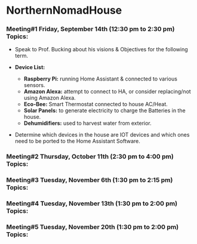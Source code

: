 # NorthernNomadHouse #

<h3>Meeting#1 Friday, September 14th (12:30 pm to 2:30 pm) Topics: </h3>

 - Speak to Prof. Bucking about his visions & Objectives for the following term.
 
 - **Device List:**
   - **Raspberry Pi:** running Home Assistant & connected to various sensors.
   - **Amazon Alexa:** attempt to connect to HA, or consider replacing/not using Amazon Alexa.
   - **Eco-Bee:** Smart Thermostat connected to house AC/Heat.
   - **Solar Panels:** to generate electricity to charge the Batteries in the house.
   - **Dehumidifiers:** used to harvest water from exterior.
   
 - Determine which devices in the house are IOT devices and which ones need to be ported to the Home Assistant Software.

<h3>Meeting#2 Thursday, October 11th (2:30 pm to 4:00 pm) Topics:</h3>

<h3>Meeting#3 Tuesday, November 6th (1:30 pm to 2:15 pm) Topics:</h3>

<h3>Meeting#4 Tuesday, November 13th (1:30 pm to 2:00 pm) Topics:</h3>

<h3>Meeting#5 Tuesday, November 20th (1:30 pm to 2:00 pm) Topics:</h3>

